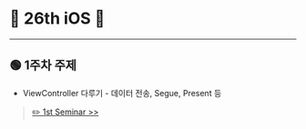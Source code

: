 # 🎉 26th iOS 🎉

---

## 🟢 1주차 주제

- ViewController 다루기 - 데이터 전송, Segue, Present 등 </br>

> [✏️ 1st Seminar >>](./links/1stseminar) </br>

</br>

